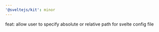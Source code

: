 ```yaml
---
'@sveltejs/kit': minor
---
```


feat: allow user to specify absolute or relative path for svelte config file

